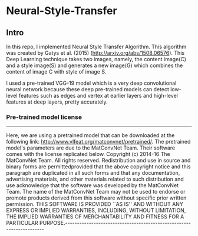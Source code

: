 # Neural-Style-Transfer

## Intro
In this repo, I implemented Neural Style Transfer Algorithm. This algorithm was created by Gatys et al. (2015) (http://arxiv.org/abs/1508.06576). This Deep Learning technique takes two images, namely, the content image(C) and a style image(S) and generates a new image(G) which combines the content of image C with style of image S.

I used a pre-trained VGG-19 model which is a very deep convolutional neural network because these deep pre-trained models can detect low-level features such as edges and vertex at earlier layers and high-level features at deep layers, pretty accurately.

### Pre-trained model license
----------------------------------------------------------------------------------
Here, we are using a pretrained model that can be downloaded at the following link: http://www.vlfeat.org/matconvnet/pretrained/. The pretrained model's parameters are due to the MatConvNet Team. Their software comes with the license replicated below.
Copyright (c) 2014-16 The MatConvNet Team.
All rights reserved. Redistribution and use in source and binary forms are permittedprovided that the above copyright notice and this paragraph are duplicated in all such forms and that any documentation, advertising materials, and other materials related to such distribution and use acknowledge that the software was developed by the MatConvNet Team. The name of the MatConvNet Team may not be used to endorse or promote products derived from this software without specific prior written permission.  THIS SOFTWARE IS PROVIDED ``AS IS'' AND WITHOUT ANY EXPRESS OR IMPLIED WARRANTIES, INCLUDING, WITHOUT LIMITATION, THE IMPLIED WARRANTIES OF MERCHANTABILITY AND FITNESS FOR A PARTICULAR PURPOSE.---------------------------------------------------------------------
